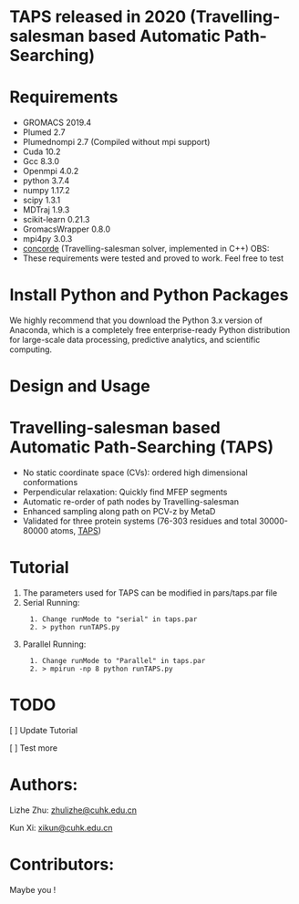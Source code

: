 TAPS released in 2020 (Travelling-salesman based Automatic Path-Searching)
===
Requirements
==
  * GROMACS 2019.4
  * Plumed 2.7
  * Plumednompi 2.7 (Compiled without mpi support)
  * Cuda 10.2
  * Gcc 8.3.0
  * Openmpi 4.0.2
  * python 3.7.4 
  * numpy 1.17.2
  * scipy 1.3.1
  * MDTraj 1.9.3
  * scikit-learn 0.21.3
  * GromacsWrapper 0.8.0
  * mpi4py 3.0.3
  * [concorde](http://www.math.uwaterloo.ca/tsp/concorde.html) (Travelling-salesman solver, implemented in C++)
OBS:
  * These requirements were tested and proved to work. Feel free to test

Install Python and Python Packages
==
We highly recommend that you download the Python 3.x version of Anaconda, which is a completely free enterprise-ready Python distribution for large-scale data processing, predictive analytics, and scientific computing.

Design and Usage
==
Travelling-salesman based Automatic Path-Searching (TAPS)
=
  * No static coordinate space (CVs): ordered high dimensional conformations
  * Perpendicular relaxation: Quickly find MFEP segments
  * Automatic re-order of path nodes by Travelling-salesman
  * Enhanced sampling along path on PCV-z by MetaD
  * Validated for three protein systems (76-303 residues and total 30000-80000 atoms, [TAPS](https://pubs.acs.org/journal/jctcce))      
            
Tutorial
==
  1. The parameters used for TAPS can be modified in pars/taps.par file
  2. Serial Running:
```
     1. Change runMode to "serial" in taps.par
     2. > python runTAPS.py                                  
```
  3. Parallel Running:
```
     1. Change runMode to "Parallel" in taps.par
     2. > mpirun -np 8 python runTAPS.py          
```

TODO
=

[  ] Update Tutorial

[  ] Test more
 
Authors:
=

Lizhe Zhu: zhulizhe@cuhk.edu.cn

Kun Xi: xikun@cuhk.edu.cn

Contributors:
=
 Maybe you !
